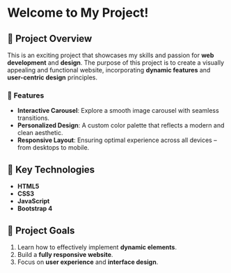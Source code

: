 # Welcome to My Project!

## 🚀 **Project Overview**
This is an exciting project that showcases my skills and passion for **web development** and **design**. The purpose of this project is to create a visually appealing and functional website, incorporating **dynamic features** and **user-centric design** principles.

### 🎨 **Features**
- **Interactive Carousel**: Explore a smooth image carousel with seamless transitions.
- **Personalized Design**: A custom color palette that reflects a modern and clean aesthetic.
- **Responsive Layout**: Ensuring optimal experience across all devices – from desktops to mobile.

## 🌟 **Key Technologies**
- **HTML5**
- **CSS3**
- **JavaScript**
- **Bootstrap 4**

## 🎯 **Project Goals**
1. Learn how to effectively implement **dynamic elements**.
2. Build a **fully responsive website**.
3. Focus on **user experience** and **interface design**.
